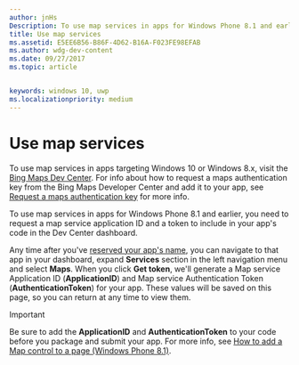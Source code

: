 ```yaml
---
author: jnHs
Description: To use map services in apps for Windows Phone 8.1 and earlier, you need a map service application ID and a token to include in your app's code. You can get this token in the Dev Center dashboard.
title: Use map services
ms.assetid: E5EE6B56-B86F-4D62-B16A-F023FE98EFAB
ms.author: wdg-dev-content
ms.date: 09/27/2017
ms.topic: article


keywords: windows 10, uwp
ms.localizationpriority: medium
---
```


# Use map services

To use map services in apps targeting Windows 10 or Windows 8.x, visit the [Bing Maps Dev Center](http://go.microsoft.com/fwlink/p/?LinkId=614880). For info about how to request a maps authentication key from the Bing Maps Developer Center and add it to your app, see [Request a maps authentication key](../maps-and-location/authentication-key.md) for more info. 

To use map services in apps for Windows Phone 8.1 and earlier, you need to request a map service application ID and a token to include in your app's code in the Dev Center dashboard.

Any time after you've [reserved your app's name](create-your-app-by-reserving-a-name.md), you can navigate to that app in your dashboard, expand **Services** section in the left navigation menu and select **Maps**. When you click **Get token**, we'll generate a Map service Application ID (**ApplicationID**) and Map service Authentication Token (**AuthenticationToken**) for your app. These values will be saved on this page, so you can return at any time to view them.

> [!IMPORTANT]
> Be sure to add the **ApplicationID** and **AuthenticationToken** to your code before you package and submit your app. For more info, see [How to add a Map control to a page (Windows Phone 8.1)](http://go.microsoft.com/fwlink/p/?LinkId=614882).

 

 




